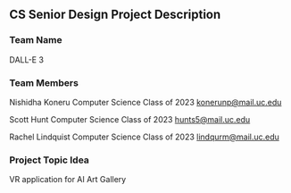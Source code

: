 ## CS Senior Design Project Description

### Team Name
DALL-E 3

### Team Members

Nishidha Koneru
Computer Science Class of 2023
konerunp@mail.uc.edu

Scott Hunt
Computer Science Class of 2023
hunts5@mail.uc.edu

Rachel Lindquist
Computer Science Class of 2023
lindqurm@mail.uc.edu

### Project Topic Idea
VR application for AI Art Gallery

